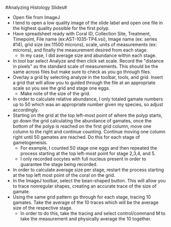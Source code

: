 #Analyzing Histology Slides#

- Open file from ImageJ
- I tend to open a low quality image of the slide label and open one file in the highest quality possible for the first polyp.
- Have spreadsheet ready with Coral ID, Collection Site, Treatment, Timepoint, File name (ex:AST-1035-TP4.vsi), Image name (ex: series #14), grid size (ex:11500 microns), scale, units of measurements (ex: microns), and finally the measurement desired from each stage.
	- In my case, I did average size and abundance within each stage.
- In tool bar select Analyze and then click set scale. Record the "distance in pixels" as the standard scale of measurements. This should be the same across files but make sure to check as you go through files.
- Overlay a grid by selecting analyze in the toolbar, tools, and grid. Insert a grid that will allow you to guided through the file at an appropriate scale so you see the grid and stage one eggs. 
	- 	Make note of the size of the grid.
- In order to calculate relative abundance, I only totaled gamate numbers up to 50 which was an appropriate number given my species, so adjust accordingly. 
- Starting on the grid at the top left-most point of where the polyp starts, go down the grid calculating the abundance of gamates, once the bottom of the polyp is reached on the first grid column, move one column to the right and continue counting. Continue moving one column right until 50 gamates are reached. Do this for each stage of gametogeneisis. 
	- For example, I counted 50 stage one eggs and then repeated the process starting at the top left-most point for stage 2,3,4, and 5.
	- I only recorded oocytes with full nucleus present in order to guarantee the stage being recorded.
- In order to calculate average size per stage, restart the process starting at the top left most point of the coral on the grid.
- In the ImageJ toolbar, select the bean-shaped button. This will allow you to trace nonregular shapes, creating an accurate trace of the size of gamate.
- Using the same grid pattern go through for each stage, tracing 10 gamates. Take the average of the 10 traces which will be the average size of the respective stage. 
	- In order to do this, take the tracing and select control/command M to take the measurement and physically average the 10 together.  

